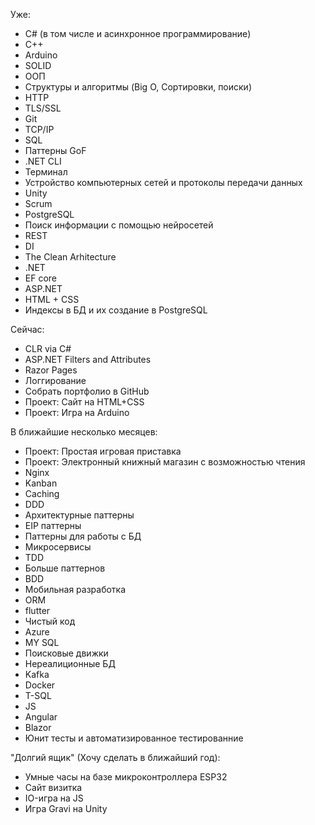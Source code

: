 
Уже:
- C# (в том числе и асинхронное программирование)
- C++
- Arduino
- SOLID
- ООП
- Структуры и алгоритмы (Big O, Сортировки, поиски)
- HTTP
- TLS/SSL
- Git
- TCP/IP
- SQL
- Паттерны GoF
- .NET CLI
- Терминал
- Устройство компьютерных сетей и протоколы передачи данных
- Unity
- Scrum
- PostgreSQL
- Поиск информации с помощью нейросетей
- REST
- DI
- The Clean Arhitecture
- .NET
- EF core
- ASP.NET
- HTML + CSS
- Индексы в БД и их создание в PostgreSQL

Сейчас:
- CLR via C#
- ASP.NET Filters and Attributes
- Razor Pages
- Логгирование
- Собрать портфолио в GitHub
- Проект: Сайт на HTML+CSS
- Проект: Игра на Arduino

В ближайшие несколько месяцев:
- Проект: Простая игровая приставка
- Проект: Электронный книжный магазин с возможностью чтения
- Nginx
- Kanban
- Caching
- DDD
- Архитектурные паттерны
- EIP паттерны
- Паттерны для работы с БД
- Микросервисы
- TDD
- Больше паттернов
- BDD
- Мобильная разработка
- ORM
- flutter
- Чистый код
- Azure
- MY SQL
- Поисковые движки
- Нереалиционные БД
- Kafka
- Docker
- T-SQL
- JS
- Angular
- Blazor
- Юнит тесты и автоматизированное тестированние

"Долгий ящик" (Хочу сделать в ближайший год):
- Умные часы на базе микроконтроллера ESP32
- Сайт визитка
- IO-игра на JS
- Игра Gravi на Unity

